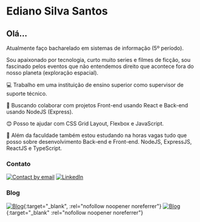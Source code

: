 # Ediano Silva Santos

## Olá…

Atualmente faço bacharelado em sistemas de informação (5º período).

Sou apaixonado por tecnologia, curto muito series e filmes de ficção, sou fascinado pelos eventos que não entendemos direito que acontece fora do nosso planeta (exploração espacial).

:computer: Trabalho em uma instituição de ensino superior como supervisor de suporte técnico.

:purple_heart: Buscando colaborar com projetos Front-end usando React e Back-end usando NodeJS (Express).

:blush: Posso te ajudar com CSS Grid Layout, Flexbox e JavaScript.

:blue_book: Além da faculdade também estou estudando na horas vagas tudo que posso sobre desenvolvimento Back-end e Front-end. NodeJS, ExpressJS, ReactJS e TypeScript.

### Contato
[![Contact by email](https://img.shields.io/badge/email-edianodev@gmail.com-red)](mailto:edianodev@gmail.com) [![LinkedIn](https://img.shields.io/badge/LinkedIn-linkedin.com/in/edianodev-blue)](https://www.linkedin.com/in/edianodev)

### Blog
[![Blog](https://img.shields.io/badge/Blog-ediano-black)](https://ediano.vercel.app/){:target="_blank", :rel="nofollow noopener noreferrer"}
[![Blog](https://img.shields.io/badge/Blog-insideblock.com-blue)](https://insideblock.com){:target="_blank" :rel="nofollow noopener noreferrer"}
